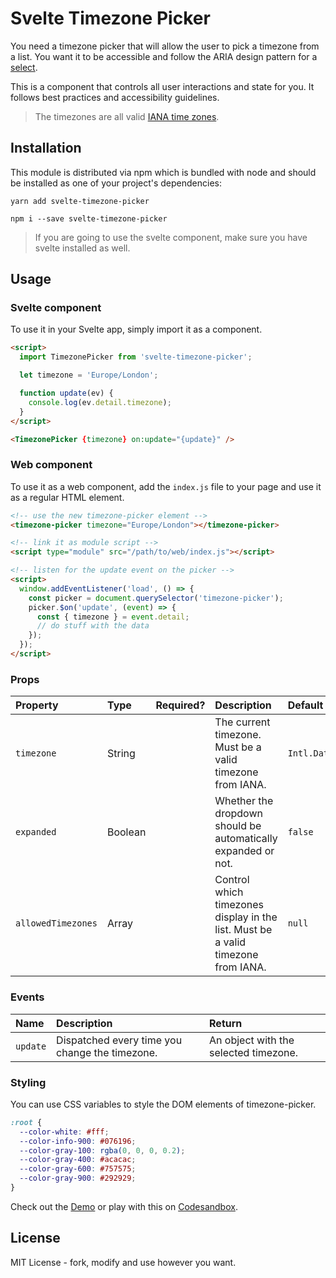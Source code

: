 # Svelte Timezone Picker

You need a timezone picker that will allow the user to pick a timezone from a list. You want it to be accessible and follow the ARIA design pattern for a [select](https://www.w3.org/TR/wai-aria-practices/examples/listbox/listbox-collapsible.html).

This is a component that controls all user interactions and state for you. It follows best practices and accessibility guidelines.

> The timezones are all valid [IANA time zones](https://www.iana.org/time-zones).

## Installation

This module is distributed via npm which is bundled with node and should be installed as one of your project's dependencies:

```
yarn add svelte-timezone-picker
```

```
npm i --save svelte-timezone-picker
```

> If you are going to use the svelte component, make sure you have svelte installed as well.

## Usage

### Svelte component

To use it in your Svelte app, simply import it as a component.

```html
<script>
  import TimezonePicker from 'svelte-timezone-picker';

  let timezone = 'Europe/London';

  function update(ev) {
    console.log(ev.detail.timezone);
  }
</script>

<TimezonePicker {timezone} on:update="{update}" />
```

### Web component

To use it as a web component, add the `index.js` file to your page and use it as a regular HTML element.

```html
<!-- use the new timezone-picker element -->
<timezone-picker timezone="Europe/London"></timezone-picker>

<!-- link it as module script -->
<script type="module" src="/path/to/web/index.js"></script>

<!-- listen for the update event on the picker -->
<script>
  window.addEventListener('load', () => {
    const picker = document.querySelector('timezone-picker');
    picker.$on('update', (event) => {
      const { timezone } = event.detail;
      // do stuff with the data
    });
  });
</script>
```

### Props

| Property           | Type    | Required? | Description                                                                      | Default                                            |
| :----------------- | :------ | :-------: | :------------------------------------------------------------------------------- | :------------------------------------------------- |
| `timezone`         | String  |           | The current timezone. Must be a valid timezone from IANA.                        | `Intl.DateTimeFormat().resolvedOptions().timeZone` |
| `expanded`         | Boolean |           | Whether the dropdown should be automatically expanded or not.                    | `false`                                            |
| `allowedTimezones` | Array   |           | Control which timezones display in the list. Must be a valid timezone from IANA. | `null`                                             |

### Events

| Name     | Description                                    | Return                                |
| :------- | :--------------------------------------------- | :------------------------------------ |
| `update` | Dispatched every time you change the timezone. | An object with the selected timezone. |

### Styling

You can use CSS variables to style the DOM elements of timezone-picker.

```css
:root {
  --color-white: #fff;
  --color-info-900: #076196;
  --color-gray-100: rgba(0, 0, 0, 0.2);
  --color-gray-400: #acacac;
  --color-gray-600: #757575;
  --color-gray-900: #292929;
}
```

Check out the [Demo](./demo) or play with this on [Codesandbox](https://codesandbox.io/s/svelte-timezone-picker-demo-4ix87).

## License

MIT License - fork, modify and use however you want.

[license-badge]: https://img.shields.io/npm/l/svelte-timezone-picker.svg?style=flat-square
